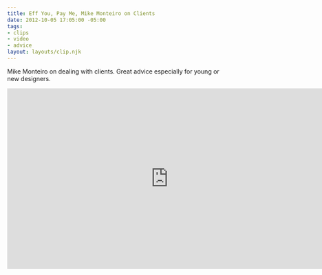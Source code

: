 ```yaml
---
title: Eff You, Pay Me, Mike Monteiro on Clients
date: 2012-10-05 17:05:00 -05:00
tags:
- clips
- video
- advice
layout: layouts/clip.njk
---
```


Mike Monteiro on dealing with clients. Great advice especially for young or new designers.

<iframe src="https://player.vimeo.com/video/22053820?portrait=0" width="748" height="420" frameborder="0" webkitallowfullscreen mozallowfullscreen allowfullscreen></iframe>

